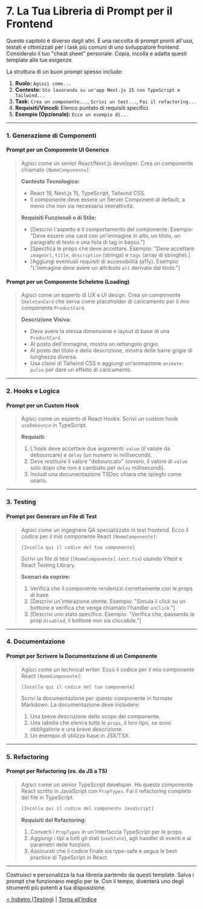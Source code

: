 # 7. La Tua Libreria di Prompt per il Frontend

Questo capitolo è diverso dagli altri. È una raccolta di prompt pronti all'uso, testati e ottimizzati per i task più comuni di uno sviluppatore frontend. Consideralo il tuo "cheat sheet" personale. Copia, incolla e adatta questi template alle tue esigenze.

La struttura di un buon prompt spesso include:

1.  **Ruolo:** `Agisci come...`
2.  **Contesto:** `Sto lavorando su un'app Next.js 15 con TypeScript e Tailwind...`
3.  **Task:** `Crea un componente...`, `Scrivi un test...`, `Fai il refactoring...`
4.  **Requisiti/Vincoli:** Elenco puntato di requisiti specifici.
5.  **Esempio (Opzionale):** `Ecco un esempio di...`

---

### 1. Generazione di Componenti

#### Prompt per un Componente UI Generico

> Agisci come un senior React/Next.js developer.
> Crea un componente chiamato `[NomeComponente]`.
> 
> **Contesto Tecnologico:**
> - React 19, Next.js 15, TypeScript, Tailwind CSS.
> - Il componente deve essere un Server Component di default, a meno che non sia necessaria interattività.
> 
> **Requisiti Funzionali e di Stile:**
> - [Descrivi l'aspetto e il comportamento del componente. Esempio: "Deve essere una card con un'immagine in alto, un titolo, un paragrafo di testo e una lista di tag in basso."]
> - [Specifica le props che deve accettare. Esempio: "Deve accettare `imageUrl`, `title`, `description` (stringa) e `tags` (array di stringhe).]
> - [Aggiungi eventuali requisiti di accessibilità (a11y). Esempio: "L'immagine deve avere un attributo `alt` derivato dal titolo."]

#### Prompt per un Componente Scheletro (Loading)

> Agisci come un esperto di UX e UI design.
> Crea un componente `SkeletonCard` che serva come placeholder di caricamento per il mio componente `ProductCard`.
> 
> **Descrizione Visiva:**
> - Deve avere la stessa dimensione e layout di base di una `ProductCard`.
> - Al posto dell'immagine, mostra un rettangolo grigio.
> - Al posto del titolo e della descrizione, mostra delle barre grigie di lunghezza diversa.
> - Usa classi di Tailwind CSS e aggiungi un'animazione `animate-pulse` per dare un effetto di caricamento.

---

### 2. Hooks e Logica

#### Prompt per un Custom Hook

> Agisci come un esperto di React Hooks.
> Scrivi un custom hook `useDebounce` in TypeScript.
> 
> **Requisiti:**
> 1.  L'hook deve accettare due argomenti: `value` (il valore da debouncare) e `delay` (un numero in millisecondi).
> 2.  Deve restituire il valore "debouncato" (ovvero, il valore di `value` solo dopo che non è cambiato per `delay` millisecondi).
> 3.  Includi una documentazione TSDoc chiara che spieghi come usarlo.

---

### 3. Testing

#### Prompt per Generare un File di Test

> Agisci come un ingegnere QA specializzato in test frontend.
> Ecco il codice per il mio componente React `[NomeComponente]`:
> 
> ```tsx
> [Incolla qui il codice del tuo componente]
> ```
> 
> Scrivi un file di test (`[NomeComponente].test.tsx`) usando Vitest e React Testing Library.
> 
> **Scenari da coprire:**
> 1.  Verifica che il componente renderizzi correttamente con le props di base.
> 2.  [Descrivi un'interazione utente. Esempio: "Simula il click su un bottone e verifica che venga chiamato l'handler `onClick`."]
> 3.  [Descrivi uno stato specifico. Esempio: "Verifica che, passando la prop `disabled`, il bottone non sia cliccabile."]

---

### 4. Documentazione

#### Prompt per Scrivere la Documentazione di un Componente

> Agisci come un technical writer.
> Ecco il codice per il mio componente React `[NomeComponente]`:
> 
> ```tsx
> [Incolla qui il codice del tuo componente]
> ```
> 
> Scrivi la documentazione per questo componente in formato Markdown. La documentazione deve includere:
> 1.  Una breve descrizione dello scopo del componente.
> 2.  Una tabella che elenca tutte le `props`, il loro tipo, se sono obbligatorie e una breve descrizione.
> 3.  Un esempio di utilizzo base in JSX/TSX.

---

### 5. Refactoring

#### Prompt per Refactoring (es. da JS a TS)

> Agisci come un senior TypeScript developer.
> Ho questo componente React scritto in JavaScript con `PropTypes`. Fai il refactoring completo del file in TypeScript.
> 
> ```jsx
> [Incolla qui il codice del componente JavaScript]
> ```
> 
> **Requisiti del Refactoring:**
> 1.  Converti i `PropTypes` in un'interfaccia TypeScript per le props.
> 2.  Aggiungi i tipi a tutti gli stati (`useState`), agli handler di eventi e ai parametri delle funzioni.
> 3.  Assicurati che il codice finale sia type-safe e segua le best practice di TypeScript in React.

---

Costruisci e personalizza la tua libreria partendo da questi template. Salva i prompt che funzionano meglio per te. Con il tempo, diventerà uno degli strumenti più potenti a tua disposizione.

[< Indietro (Testing)](./06-testing-e-debugging.md) | [Torna all'Indice](./index.md)
